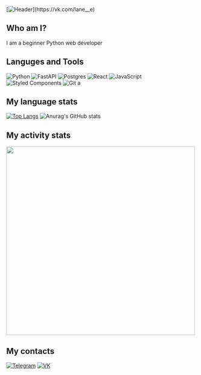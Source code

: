 [![Header]([https://github.com/xddprog/xddprog/blob/main/gif.gif](https://github.com/WhySkyBye/WhySkyBye/blob/main/gif.gif))](https://vk.com/lane__e)


## Who am I?
I am a beginner Python web developer

## Languges and Tools
![Python](https://img.shields.io/badge/python-3670A0?style=for-the-badge&logo=python&logoColor=ffdd54)
![FastAPI](https://img.shields.io/badge/FastAPI-005571?style=for-the-badge&logo=fastapi)
![Postgres](https://img.shields.io/badge/postgres-%23316192.svg?style=for-the-badge&logo=postgresql&logoColor=white)
![React](https://img.shields.io/badge/react-%2320232a.svg?style=for-the-badge&logo=react&logoColor=%2361DAFB)
![JavaScript](https://img.shields.io/badge/javascript-%23323330.svg?style=for-the-badge&logo=javascript&logoColor=%23F7DF1E)
![Styled Components](https://img.shields.io/badge/styled--components-DB7093?style=for-the-badge&logo=styled-components&logoColor=white)
![Git](https://img.shields.io/badge/git-%23F05033.svg?style=for-the-badge&logo=git&logoColor=white)
a
## My language stats
[![Top Langs](https://github-readme-stats.vercel.app/api/top-langs/?username=xddprog&theme=tokyonight&count_private=true)](https://github.com/anuraghazra/github-readme-stats)
![Anurag's GitHub stats](https://github-readme-stats.vercel.app/api?username=xddprog&show_icons=true&theme=tokyonight) 

## My activity stats

<a href="https://wakatime.com"><img  style="width: 500px" src="https://wakatime.com/share/@018dfb73-3ad2-46e1-9414-b83760b50889/4f1695b0-e429-45c7-91a6-06949365e14b.png" /></a>

## My contacts
[![Telegram](https://img.shields.io/badge/-Telegram-090909?style=for-the-badge&logo=telegram)](https://t.me/magoxdd)
[![VK](https://img.shields.io/badge/-VK-090909?style=for-the-badge&logo=vk)](https://vk.com/magabreik)

